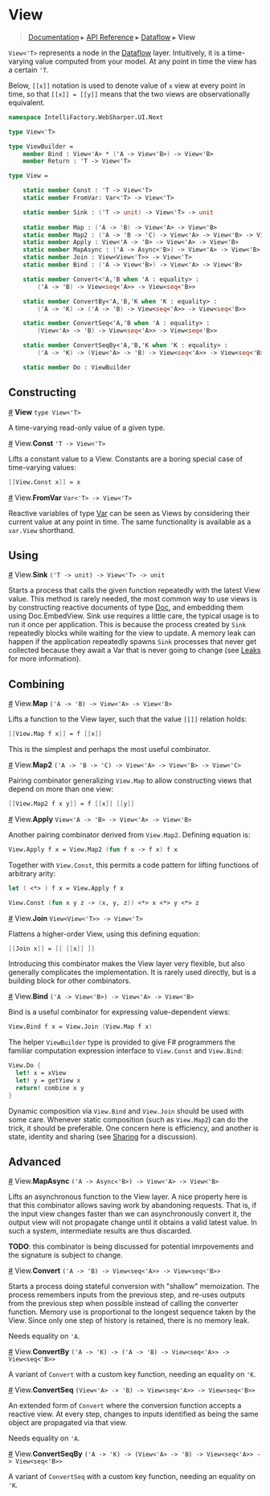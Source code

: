 # View
> [Documentation](../README.md) ▸ [API Reference](API.md) ▸ [Dataflow](Dataflow.md) ▸ **View**

`View<'T>` represents a node in the [Dataflow](Dataflow.md) layer.
Intuitively, it is a time-varying value computed from your model.
At any point in time the view has a certain `'T`.

Below, `[[x]]` notation is used to denote value of `x` view at every
point in time, so that `[[x]] = [[y]]` means that the two views are
observationally equivalent.


```fsharp
namespace IntelliFactory.WebSharper.UI.Next

type View<'T>

type ViewBuilder =
    member Bind : View<'A> * ('A -> View<'B>) -> View<'B>
    member Return : 'T -> View<'T>

type View =

    static member Const : 'T -> View<'T>
    static member FromVar: Var<'T> -> View<'T>

    static member Sink : ('T -> unit) -> View<'T> -> unit
    
    static member Map : ('A -> 'B) -> View<'A> -> View<'B>
    static member Map2 : ('A -> 'B -> 'C) -> View<'A> -> View<'B> -> View<'C>
    static member Apply : View<'A -> 'B> -> View<'A> -> View<'B>
    static member MapAsync : ('A -> Async<'B>) -> View<'A> -> View<'B>
    static member Join : View<View<'T>> -> View<'T>
    static member Bind : ('A -> View<'B>) -> View<'A> -> View<'B>

    static member Convert<'A,'B when 'A : equality> :
        ('A -> 'B) -> View<seq<'A>> -> View<seq<'B>>

    static member ConvertBy<'A,'B,'K when 'K : equality> :
        ('A -> 'K) -> ('A -> 'B) -> View<seq<'A>> -> View<seq<'B>>

    static member ConvertSeq<'A,'B when 'A : equality> :
        (View<'A> -> 'B) -> View<seq<'A>> -> View<seq<'B>>

    static member ConvertSeqBy<'A,'B,'K when 'K : equality> :
        ('A -> 'K) -> (View<'A> -> 'B) -> View<seq<'A>> -> View<seq<'B>>

    static member Do : ViewBuilder
```

## Constructing

<a name="View" href="#View">#</a> **View** `type View<'T>`

A time-varying read-only value of a given type.

<a name="Const" href="#Const">#</a> View.**Const** `'T -> View<'T>`

Lifts a constant value to a View.  Constants are a boring
special case of time-varying values:

```fsharp
[[View.Const x]] = x
```

<a name="FromVar" href="#FromVar">#</a> View.**FromVar** `Var<'T> -> View<'T>`

Reactive variables of type [Var](Var.md) can be seen as Views by considering
their current value at any point in time.  The same functionality is available as
a `var.View` shorthand.

## Using

<a name="Sink" href="#Sink">#</a> View.**Sink** `('T -> unit) -> View<'T> -> unit`

Starts a process that calls the given function repeatedly with the latest View value.
This method is rarely needed, the most common way to use views is by constructing
reactive documents of type [Doc](Doc.md), and embedding them using Doc.EmbedView.
Sink use requires a little care, the typical usage is to run it once per application.
This is because the process created by `Sink` repeatedly blocks while waiting for
the view to update. A memory leak can happen if the application repeatedly spawns `Sink`
processes that never get collected because they await a Var that is never going to change
(see [Leaks](Leaks.md) for more information).

## Combining

<a name="Map" href="#Map">#</a> View.**Map** `('A -> 'B) -> View<'A> -> View<'B>`

Lifts a function to the View layer, such that the value `[[]]` relation holds:

```fsharp
[[View.Map f x]] = f [[x]]
```

This is the simplest and perhaps the most useful combinator.

<a name="Map2" href="#Map2">#</a> View.**Map2** `('A -> 'B -> 'C) -> View<'A> -> View<'B> -> View<'C>`

Pairing combinator generalizing `View.Map` to allow constructing views that depend on more than one view:

```fsharp
[[View.Map2 f x y]] = f [[x]] [[y]]
```

<a name="Apply" href="#Apply">#</a> View.**Apply** `View<'A -> 'B> -> View<'A> -> View<'B>`

Another pairing combinator derived from `View.Map2`. Defining equation is:

```fsharp
View.Apply f x = View.Map2 (fun f x -> f x) f x
```

Together with `View.Const`, this permits a code pattern for lifting functions of arbitrary arity:

```fsharp
let ( <*> ) f x = View.Apply f x

View.Const (fun x y z -> (x, y, z)) <*> x <*> y <*> z
```

<a name="Join" href="#Join">#</a> View.**Join** `View<View<'T>> -> View<'T>`

Flattens a higher-order View, using this defining equation:

```fsharp
[[Join x]] = [[ [[x]] ]]
```

Introducing this combinator makes the View layer very flexible, but also generally
complicates the implementation.  It is rarely used directly, but is a building
block for other combinators.

<a name="Bind" href="#Bind">#</a> View.**Bind** `('A -> View<'B>) -> View<'A> -> View<'B>`

Bind is a useful combinator for expressing value-dependent views:

```fsharp
View.Bind f x = View.Join (View.Map f x)
```

The helper `ViewBuilder` type is provided to give F# programmers the familiar computation
expression interface to `View.Const` and `View.Bind`:

```fsharp
View.Do {
  let! x = xView
  let! y = getYiew x
  return! combine x y
}
```

Dynamic composition via `View.Bind` and `View.Join` should be used with some care.
Whenever static composition (such as `View.Map2`) can do the trick, it should be preferable.
One concern here is efficiency, and another is state, identity and sharing (see [Sharing](Sharing.md)
for a discussion).

## Advanced

<a name="MapAsync" href="#MapAsync">#</a> View.**MapAsync** `('A -> Async<'B>) -> View<'A> -> View<'B>`

Lifts an asynchronous function to the View layer.  A nice
property here is that this combinator allows saving work by abandoning
requests.  That is, if the input view changes faster than we can
asynchronously convert it, the output view will not propagate change
until it obtains a valid latest value.  In such a system, intermediate
results are thus discarded.

**TODO**: this combinator is being discussed for potential
imrpovements and the signature is subject to change.

<a name="Convert" href="#Convert">#</a> View.**Convert** `('A -> 'B) -> View<seq<'A>> -> View<seq<'B>>`

Starts a process doing stateful conversion with "shallow" memoization.
The process remembers inputs from the previous step, and re-uses outputs
from the previous step when possible instead of calling the converter function.
Memory use is proportional to the longest sequence taken by the View.
Since only one step of history is retained, there is no memory leak.

Needs equality on `'A`.

<a name="ConvertBy" href="#ConvertBy">#</a> View.**ConvertBy** `('A -> 'K) -> ('A -> 'B) -> View<seq<'A>> -> View<seq<'B>>`

A variant of `Convert` with a custom key function, needing an equality on `'K`.

<a name="ConvertSeq" href="#ConvertSeq">#</a> View.**ConvertSeq** `(View<'A> -> 'B) -> View<seq<'A>> -> View<seq<'B>>`

An extended form of `Convert` where the conversion function accepts a
reactive view.  At every step, changes to inputs identified as being
the same object are propagated via that view.

Needs equality on `'A`.

<a name="ConvertSeqBy" href="#ConvertSeqBy">#</a> View.**ConvertSeqBy** `('A -> 'K) -> (View<'A> -> 'B) -> View<seq<'A>> -> View<seq<'B>>`

A variant of `ConvertSeq` with a custom key function, needing an equality on `'K`.










